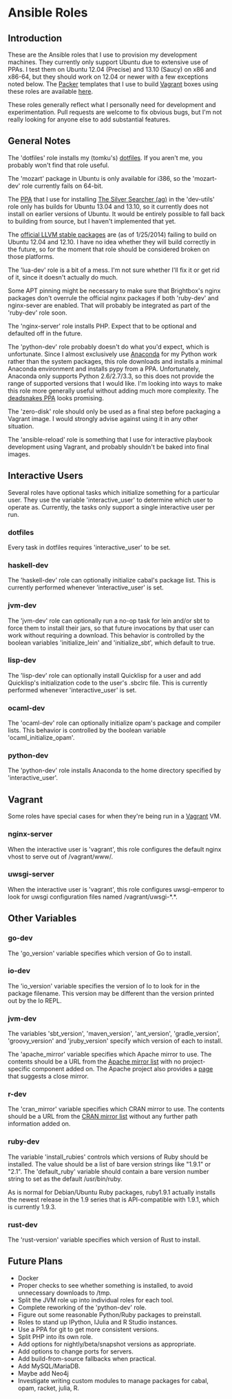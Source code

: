# Ansible Roles

## Introduction

These are the Ansible roles that I use to provision my development machines.  They currently only support Ubuntu due to extensive use of PPAs.  I test them on Ubuntu 12.04 (Precise) and 13.10 (Saucy) on x86 and x86-64, but they should work on 12.04 or newer with a few exceptions noted below.  The [Packer](http://www.packer.io/) templates that I use to build [Vagrant](http://www.vagrantup.com/) boxes using these roles are available [here](https://github.com/tomku/packer-templates).

These roles generally reflect what I personally need for development and experimentation.  Pull requests are welcome to fix obvious bugs, but I'm not really looking for anyone else to add substantial features.

## General Notes

The 'dotfiles' role installs my (tomku's) [dotfiles](https://github.com/tomku/dotfiles).  If you aren't me, you probably won't find that role useful.

The 'mozart' package in Ubuntu is only available for i386, so the 'mozart-dev' role currently fails on 64-bit.

The [PPA](https://launchpad.net/~mizuno-as/+archive/silversearcher-ag) that I use for installing [The Silver Searcher (ag)](https://github.com/ggreer/the_silver_searcher) in the 'dev-utils' role  only has builds for Ubuntu 13.04 and 13.10, so it currently does not install on earlier versions of Ubuntu.  It would be entirely possible to fall back to building from source, but I haven't implemented that yet.

The [official LLVM stable packages](http://llvm.org/apt/) are (as of 1/25/2014) failing to build on Ubuntu 12.04 and 12.10.  I have no idea whether they will build correctly in the future, so for the moment that role should be considered broken on those platforms.

The 'lua-dev' role is a bit of a mess.  I'm not sure whether I'll fix it or get rid of it, since it doesn't actually do much.

Some APT pinning might be necessary to make sure that Brightbox's nginx packages don't overrule the official nginx packages if both 'ruby-dev' and nginx-sever are enabled.  That will probably be integrated as part of the 'ruby-dev' role soon.

The 'nginx-server' role installs PHP.  Expect that to be optional and defaulted off in the future.

The 'python-dev' role probably doesn't do what you'd expect, which is unfortunate.  Since I almost exclusively use [Anaconda](http://continuum.io/downloads) for my Python work rather than the system packages, this role downloads and installs a minimal Anaconda environment and installs pypy from a PPA.  Unfortunately, Anaconda only supports Python 2.6/2.7/3.3, so this does not provide the range of supported versions that I would like.  I'm looking into ways to make this role more generally useful without adding much more complexity.  The [deadsnakes PPA](https://launchpad.net/~fkrull/+archive/deadsnakes) looks promising.

The 'zero-disk' role should only be used as a final step before packaging a Vagrant image.  I would strongly advise against using it in any other situation.

The 'ansible-reload' role is something that I use for interactive playbook development using Vagrant, and probably shouldn't be baked into final images.

## Interactive Users

Several roles have optional tasks which initialize something for a particular user.  They use the variable 'interactive_user' to determine which user to operate as. Currently, the tasks only support a single interactive user per run.

### dotfiles

Every task in dotfiles requires 'interactive_user' to be set.

### haskell-dev

The 'haskell-dev' role can optionally initialize cabal's package list.  This is currently performed whenever 'interactive_user' is set.

### jvm-dev

The 'jvm-dev' role can optionally run a no-op task for lein and/or sbt to force them to install their jars, so that future invocations by that user can work without requiring a download.  This behavior is controlled by the boolean variables 'initialize_lein' and 'initialize_sbt', which default to true.

### lisp-dev

The 'lisp-dev' role can optionally install Quicklisp for a user and add Quicklisp's initialization code to the user's .sbclrc file.  This is currently performed whenever 'interactive_user' is set.

### ocaml-dev

The 'ocaml-dev' role can optionally initialize opam's package and compiler lists.  This behavior is controlled by the boolean variable 'ocaml_initialize_opam'.

### python-dev

The 'python-dev' role installs Anaconda to the home directory specified by 'interactive_user'.

## Vagrant

Some roles have special cases for when they're being run in a [Vagrant](http://www.vagrantup.com/) VM.

### nginx-server

When the interactive user is 'vagrant', this role configures the default nginx vhost to serve out of /vagrant/www/.

### uwsgi-server

When the interactive user is 'vagrant', this role configures uwsgi-emperor to look for uwsgi configuration files named /vagrant/uwsgi-\*.\*.

## Other Variables

### go-dev

The 'go_version' variable specifies which version of Go to install.

### io-dev

The 'io_version' variable specifies the version of Io to look for in the package filename.  This version may be different than the version printed out by the Io REPL.

### jvm-dev

The variables 'sbt_version', 'maven_version', 'ant_version', 'gradle_version', 'groovy_version' and 'jruby_version'  specify which version of each to install.

The 'apache_mirror' variable specifies which Apache mirror to use.  The contents should be a URL from the [Apache mirror list](http://www.apache.org/mirrors/) with no project-specific component added on.  The Apache project also provides a [page](http://www.apache.org/dyn/closer.cgi) that suggests a close mirror.

### r-dev

The 'cran_mirror' variable specifies which CRAN mirror to use.  The contents should be a URL from the [CRAN mirror list](http://cran.r-project.org/mirrors.html) without any further path information added on.

### ruby-dev

The variable 'install_rubies' controls which versions of Ruby should be installed.  The value should be a list of bare version strings like "1.9.1" or "2.1".  The 'default_ruby' variable should contain a bare version number string to set as the default /usr/bin/ruby.

As is normal for Debian/Ubuntu Ruby packages, ruby1.9.1 actually installs the newest release in the 1.9 series that is API-compatible with 1.9.1, which is currently 1.9.3.

### rust-dev

The 'rust-version' variable specifies which version of Rust to install.

## Future Plans

* Docker
* Proper checks to see whether something is installed, to avoid unnecessary downloads to /tmp.
* Split the JVM role up into individual roles for each tool.
* Complete reworking of the 'python-dev' role.
* Figure out some reasonable Python/Ruby packages to preinstall.
* Roles to stand up IPython, IJulia and R Studio instances.
* Use a PPA for git to get more consistent versions.
* Split PHP into its own role.
* Add options for nightly/beta/snapshot versions as appropriate.
* Add options to change ports for servers.
* Add build-from-source fallbacks when practical.
* Add MySQL/MariaDB.
* Maybe add Neo4j
* Investigate writing custom modules to manage packages for cabal, opam, racket, julia, R.

